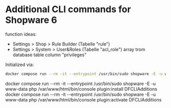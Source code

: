 # Additional CLI commands for Shopware 6

function ideas:

* Settings > Shop > Rule Builder (Tabelle "rule")
* Settings > System > User&Roles (Tabelle "acl_role")
    array trom database table column "privileges"
    
Initialized via:
```sh
docker compose run --rm -it --entrypoint /usr/bin/sudo shopware -E -u www-data php /var/www/html/bin/console plugin:create --create-config DynamicFilesCLIAdditions
```


docker compose run --rm -it --entrypoint /usr/bin/sudo shopware -E -u www-data php /var/www/html/bin/console plugin:install DFCLIAdditions
docker compose run --rm -it --entrypoint /usr/bin/sudo shopware -E -u www-data php /var/www/html/bin/console plugin:activate DFCLIAdditions